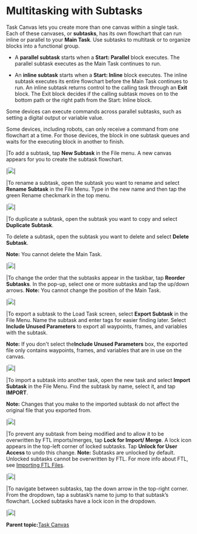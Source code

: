 # Multitasking with Subtasks

Task Canvas lets you create more than one canvas within a single task. Each of these canvases, or **subtasks**, has its own flowchart that can run inline or parallel to your **Main Task**. Use subtasks to multitask or to organize blocks into a functional group.

-   A **parallel subtask** starts when a **Start: Parallel** block executes. The parallel subtask executes as the Main Task continues to run.

-   An **inline subtask** starts when a **Start: Inline** block executes. The inline subtask executes its entire flowchart before the Main Task continues to run. An inline subtask returns control to the calling task through an **Exit** block. The Exit block decides if the calling subtask moves on to the bottom path or the right path from the Start: Inline block.


Some devices can execute commands across parallel subtasks, such as setting a digital output or variable value.

Some devices, including robots, can only receive a command from one flowchart at a time. For those devices, the block in one subtask queues and waits for the executing block in another to finish.

|To add a subtask, tap **New Subtask** in the File menu. A new canvas appears for you to create the subtask flowchart.

|![](../Images/TaskCanvas/Canvas-Menu.png)|

|To rename a subtask, open the subtask you want to rename and select **Rename Subtask** in the File Menu. Type in the new name and then tap the green Rename checkmark in the top menu.

|![](../Images/TaskCanvas/Rename-Subtask.png)|

|To duplicate a subtask, open the subtask you want to copy and select **Duplicate Subtask**.

To delete a subtask, open the subtask you want to delete and select **Delete Subtask**.

**Note:** You cannot delete the Main Task.

|![](../Images/TaskCanvas/FileMenu.png)|

|To change the order that the subtasks appear in the taskbar, tap **Reorder Subtasks**. In the pop-up, select one or more subtasks and tap the up/down arrows. **Note:** You cannot change the position of the Main Task.

|![](../Images/TaskCanvas/ReorderSubtasks.png)|

|To export a subtask to the Load Task screen, select **Export Subtask** in the File Menu. Name the subtask and enter tags for easier finding later. Select **Include Unused Parameters** to export all waypoints, frames, and variables with the subtask.

**Note:** If you don't select the**Include Unused Parameters** box, the exported file only contains waypoints, frames, and variables that are in use on the canvas.

|![](../Images/TaskCanvas/ExportSubtask.png)|

|To import a subtask into another task, open the new task and select **Import Subtask** in the File Menu. Find the subtask by name, select it, and tap **IMPORT**.

**Note:** Changes that you make to the imported subtask do not affect the original file that you exported from.

|![](../Images/TaskCanvas/ImportSubtask.png)|

|To prevent any subtask from being modified and to allow it to be overwritten by FTL imports/merges, tap **Lock for Import/ Merge**. A lock icon appears in the top-left corner of locked subtasks. Tap **Unlock for User Access** to undo this change. **Note:** Subtasks are unlocked by default. Unlocked subtasks cannot be overwritten by FTL. For more info about FTL, see [Importing FTL Files](ImportTask.md).

|![](../Images/TaskCanvas/FileMenu-LockedSubtask.png)|

|To navigate between subtasks, tap the down arrow in the top-right corner. From the dropdown, tap a subtask’s name to jump to that subtask’s flowchart. Locked subtasks have a lock icon in the dropdown.

|![](../Images/TaskCanvas/Navigation-Subtasks.png)|

**Parent topic:**[Task Canvas](../TaskCanvas/TaskCanvasOverview.md)

